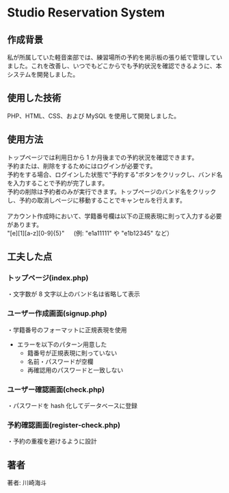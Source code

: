 # Studio Reservation System

## 作成背景

私が所属していた軽音楽部では、練習場所の予約を掲示板の張り紙で管理していました。これを改善し、いつでもどこからでも予約状況を確認できるように、本システムを開発しました。

## 使用した技術

PHP、HTML、CSS、および MySQL を使用して開発しました。

## 使用方法

トップページでは利用日から 1 か月後までの予約状況を確認できます。<br>
予約または、削除をするためにはログインが必要です。<br>
予約をする場合、ログインした状態で"予約する"ボタンをクリックし、バンド名を入力することで予約が完了します。<br>
予約の削除は予約者のみが実行できます。トップページのバンド名をクリックし、予約の取消しページに移動することでキャンセルを行えます。<br>
<br>
アカウント作成時において、学籍番号欄は以下の正規表現に則って入力する必要があります。<br>
"[e][1][a-z][0-9]{5}" 　 (例: "e1a11111" や "e1b12345" など）

## 工夫した点

### トップページ(index.php)

・文字数が 8 文字以上のバンド名は省略して表示

### ユーザー作成画面(signup.php)

・学籍番号のフォーマットに正規表現を使用

- エラーを以下のパターン用意した
  - 籍番号が正規表現に則っていない
  - 名前・パスワードが空欄
  - 再確認用のパスワードと一致しない

### ユーザー確認画面(check.php)

・パスワードを hash 化してデータベースに登録

### 予約確認画面(register-check.php)

・予約の重複を避けるように設計

## 著者

著者: 川崎海斗
